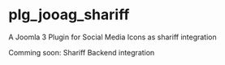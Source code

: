 plg_jooag_shariff
=================

A Joomla 3 Plugin for Social Media Icons as shariff integration

Comming soon:
Shariff Backend integration
